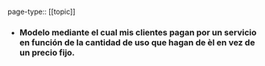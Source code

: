 page-type:: [[topic]]
- ### Modelo mediante el cual mis clientes pagan por un servicio en función de la cantidad de uso que hagan de èl en vez de un precio fijo.



